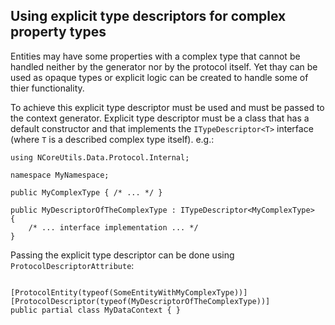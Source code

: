 ## Using explicit type descriptors for complex property types

Entities may have some properties with a complex type that cannot be handled neither by the generator nor by the
protocol itself. Yet thay can be used as opaque types or explicit logic can be created to handle some of thier
functionality.

To achieve this explicit type descriptor must be used and must be passed to the context generator. Explicit type
descriptor must be a class that has a default constructor and that implements the `ITypeDescriptor<T>` interface
(where `T` is a described complex type itself). e.g.:

```
using NCoreUtils.Data.Protocol.Internal;

namespace MyNamespace;

public MyComplexType { /* ... */ }

public MyDescriptorOfTheComplexType : ITypeDescriptor<MyComplexType>
{
    /* ... interface implementation ... */
}

```

Passing the explicit type descriptor can be done using `ProtocolDescriptorAttribute`:

```

[ProtocolEntity(typeof(SomeEntityWithMyComplexType))]
[ProtocolDescriptor(typeof(MyDescriptorOfTheComplexType))]
public partial class MyDataContext { }

```
